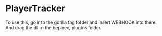 # PlayerTracker
To use this, go into the gorilla tag folder and insert WEBHOOK into there. And drag the dll in the bepinex, plugins folder.
